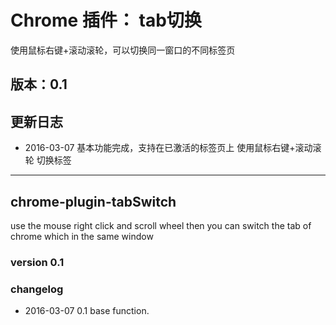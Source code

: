 # Chrome 插件： tab切换
使用鼠标右键+滚动滚轮，可以切换同一窗口的不同标签页

## 版本：0.1
## 更新日志
  * 2016-03-07 基本功能完成，支持在已激活的标签页上 使用鼠标右键+滚动滚轮 切换标签

- - - - -

## chrome-plugin-tabSwitch
use the mouse right click and scroll wheel then you can switch the tab of chrome which in the same window

### version 0.1
### changelog
  * 2016-03-07 0.1 base function.
